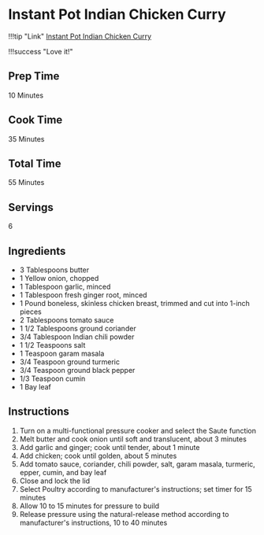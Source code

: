 # Instant Pot Indian Chicken Curry

!!!tip "Link"
    [Instant Pot Indian Chicken Curry](#)

!!!success "Love it!"

## Prep Time
10 Minutes

## Cook Time
35 Minutes

## Total Time
55 Minutes

## Servings
6

## Ingredients
* 3 Tablespoons butter
* 1 Yellow onion, chopped
* 1 Tablespoon garlic, minced
* 1 Tablespoon fresh ginger root, minced
* 1 Pound boneless, skinless chicken breast, trimmed and cut into 1-inch pieces
* 2 Tablespoons tomato sauce
* 1 1/2 Tablespoons ground coriander
* 3/4 Tablespoon Indian chili powder
* 1 1/2 Teaspoons salt
* 1 Teaspoon garam masala
* 3/4 Teaspoon ground turmeric
* 3/4 Teaspoon ground black pepper
* 1/3 Teaspoon cumin
* 1 Bay leaf

## Instructions
1. Turn on a multi-functional pressure cooker and select the Saute function
1. Melt butter and cook onion until soft and translucent, about 3 minutes
1. Add garlic and ginger; cook until tender, about 1 minute
1. Add chicken; cook until golden, about 5 minutes
1. Add tomato sauce, coriander, chili powder, salt, garam masala, turmeric, epper, cumin, and bay leaf
1. Close and lock the lid
1. Select Poultry according to manufacturer's instructions; set timer for 15 minutes
1. Allow 10 to 15 minutes for pressure to build
1. Release pressure using the natural-release method according to manufacturer's instructions, 10 to 40 minutes